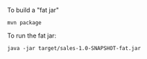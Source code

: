 To build a "fat jar"

    mvn package

To run the fat jar:

    java -jar target/sales-1.0-SNAPSHOT-fat.jar
